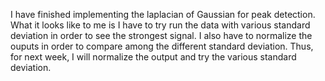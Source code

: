 I have finished implementing the laplacian of Gaussian for peak detection. What it looks like to me is I have to try run the data with various standard deviation in order to see the strongest signal. I also have to normalize the ouputs in order to compare among the different standard deviation. Thus, for next week, I will normalize the output and try the various standard deviation. 